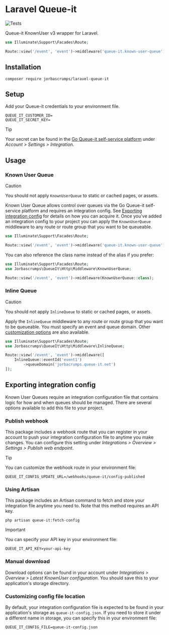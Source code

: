 # Laravel Queue-it
![Tests](https://github.com/jorbascrumps/laravel-queue-it/actions/workflows/run-tests.yml/badge.svg)

Queue-it KnownUser v3 wrapper for Laravel.

```php
use Illuminate\Support\Facades\Route;

Route::view('/event', 'event')->middleware('queue-it.known-user-queue');
```

## Installation
```
composer require jorbascrumps/laravel-queue-it
```

## Setup
Add your Queue-it credentials to your environment file.
```dotenv
QUEUE_IT_CUSTOMER_ID=
QUEUE_IT_SECRET_KEY=
```
> [!TIP]
> Your secret can be found in the [Go Queue-it self-service platform](https://go.queue-it.net) under _Account > Settings > Integration_.

## Usage
### Known User Queue
> [!CAUTION]
> You should not apply `KnownUserQueue` to static or cached pages, or assets.

Known User Queue allows control over queues via the Go Queue-it self-service platform and requires an integration config. See [Exporting integration config](#exporting-integration-config) for details on how you can acquire it. Once you've added an integration config to your project you can apply the `KnownUserQueue` middleware to any route or route group that you want to be queueable.
```php
use Illuminate\Support\Facades\Route;

Route::view('/event', 'event')->middleware('queue-it.known-user-queue');
```
You can also reference the class name instead of the alias if you prefer:
```php
use Illuminate\Support\Facades\Route;
use Jorbascrumps\QueueIt\Http\Middleware\KnownUserQueue;

Route::view('/event', 'event')->middleware(KnownUserQueue::class);
```

### Inline Queue
> [!CAUTION]
> You should not apply `InlineQueue` to static or cached pages, or assets.
> 
Apply the `InlineQueue` middleware to any route or route group that you want to be queueable. You must specify an event and queue domain. Other [customization options]() are also available.
```php
use Illuminate\Support\Facades\Route;
use Jorbascrumps\QueueIt\Http\Middleware\InlineQueue;

Route::view('/event', 'event')->middleware([
    InlineQueue::eventId('event1')
        ->queueDomain('jorbacrumps.queue-it.net')
]);
```

## Exporting integration config
Known User Queues require an integration configuration file that contains logic for how and when queues should be managed. There are several options available to add this file to your project.
### Publish webhook
This package includes a webhook route that you can register in your account to push your integration configuration file to anytime you make changes. You can configure this setting under _Integrations > Overview > Settings > Publish web endpoint_.
> [!TIP]
> You can customize the webhook route in your environment file:
> ```
> QUEUE_IT_CONFIG_UPDATE_URL=/webhooks/queue-it/config-published
> ```
### Using Artisan
This package includes an Artisan command to fetch and store your integration file anytime you need to. Note that this method requires an API key.
```
php artisan queue-it:fetch-config
```
> [!IMPORTANT]
> You can specify your API key in your environment file:
> ```
> QUEUE_IT_API_KEY=your-api-key
> ```
### Manual download
Download options can be found in your account under _Integrations > Overview > Latest KnownUser configuration_. You should save this to your application's storage directory.

### Customizing config file location
By default, your integration configuration file is expected to be found in your application's storage as `queue-it-config.json`. If you need to store it under a different name in storage, you can specify this in your environment file:
```dotenv
QUEUE_IT_CONFIG_FILE=queue-it-config.json
```
